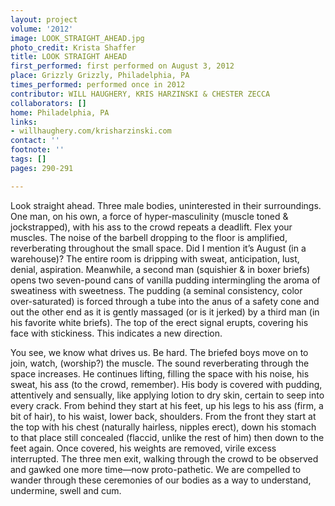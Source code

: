 ```yaml
---
layout: project
volume: '2012'
image: LOOK_STRAIGHT_AHEAD.jpg
photo_credit: Krista Shaffer
title: LOOK STRAIGHT AHEAD
first_performed: first performed on August 3, 2012
place: Grizzly Grizzly, Philadelphia, PA
times_performed: performed once in 2012
contributor: WILL HAUGHERY, KRIS HARZINSKI & CHESTER ZECCA
collaborators: []
home: Philadelphia, PA
links:
- willhaughery.com/krisharzinski.com
contact: ''
footnote: ''
tags: []
pages: 290-291

---
```


Look straight ahead. Three male bodies, uninterested in their surroundings. One man, on his own, a force of hyper-masculinity (muscle toned & jockstrapped), with his ass to the crowd repeats a deadlift. Flex your muscles. The noise of the barbell dropping to the floor is amplified, reverberating throughout the small space. Did I mention it’s August (in a warehouse)? The entire room is dripping with sweat, anticipation, lust, denial, aspiration. Meanwhile, a second man (squishier & in boxer briefs) opens two seven-pound cans of vanilla pudding intermingling the aroma of sweatiness with sweetness. The pudding (a seminal consistency, color over-saturated) is forced through a tube into the anus of a safety cone and out the other end as it is gently massaged (or is it jerked) by a third man (in his favorite white briefs). The top of the erect signal erupts, covering his face with stickiness. This indicates a new direction.

You see, we know what drives us. Be hard. The briefed boys move on to join, watch, (worship?) the muscle. The sound reverberating through the space increases. He continues lifting, filling the space with his noise, his sweat, his ass (to the crowd, remember). His body is covered with pudding, attentively and sensually, like applying lotion to dry skin, certain to seep into every crack. From behind they start at his feet, up his legs to his ass (firm, a bit of hair), to his waist, lower back, shoulders. From the front they start at the top with his chest (naturally hairless, nipples erect), down his stomach to that place still concealed (flaccid, unlike the rest of him) then down to the feet again. Once covered, his weights are removed, virile excess interrupted. The three men exit, walking through the crowd to be observed and gawked one more time—now proto-pathetic. We are compelled to wander through these ceremonies of our bodies as a way to understand, undermine, swell and cum.
